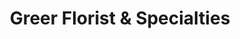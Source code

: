 ---
title: "Greer Florist & Specialties"
url: /greer/greer-florist-und-specialties/
shop: Blumen
---